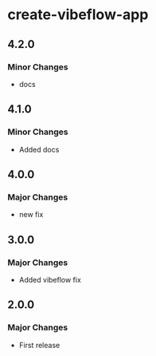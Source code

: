 # create-vibeflow-app

## 4.2.0

### Minor Changes

- docs

## 4.1.0

### Minor Changes

- Added docs

## 4.0.0

### Major Changes

- new fix

## 3.0.0

### Major Changes

- Added vibeflow fix

## 2.0.0

### Major Changes

- First release
